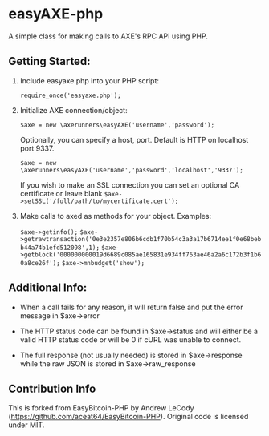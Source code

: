 # easyAXE-php
A simple class for making calls to AXE's RPC API using PHP.

## Getting Started:
1. Include easyaxe.php into your PHP script:

	`require_once('easyaxe.php');`
2. Initialize AXE connection/object:

	`$axe = new \axerunners\easyAXE('username','password');`

	Optionally, you can specify a host, port. Default is HTTP on localhost port 9337.

	`$axe = new \axerunners\easyAXE('username','password','localhost','9337');`

	If you wish to make an SSL connection you can set an optional CA certificate or leave blank
	`$axe->setSSL('/full/path/to/mycertificate.cert');`

3. Make calls to axed as methods for your object. Examples:

	`$axe->getinfo();`
	`$axe->getrawtransaction('0e3e2357e806b6cdb1f70b54c3a3a17b6714ee1f0e68bebb44a74b1efd512098',1);`
	`$axe->getblock('000000000019d6689c085ae165831e934ff763ae46a2a6c172b3f1b60a8ce26f');`
	`$axe->mnbudget('show');`

## Additional Info:
* When a call fails for any reason, it will return false and put the error message in $axe->error

* The HTTP status code can be found in $axe->status and will either be a valid HTTP status code or will be 0 if cURL was unable to connect.

* The full response (not usually needed) is stored in $axe->response while the raw JSON is stored in $axe->raw_response

## Contribution Info

This is forked from EasyBitcoin-PHP by Andrew LeCody (https://github.com/aceat64/EasyBitcoin-PHP).
Original code is licensed under MIT.
